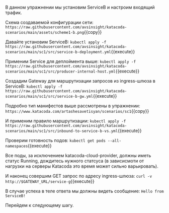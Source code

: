 В данном упражнении мы установим ServiceB и настроим входящий трафик.

Схема создаваемой конфигурации сети:
`https://raw.githubusercontent.com/avsinsight/katacoda-scenarios/main/assets/scheme1-b.png`{{copy}}

Давайте установим ServiceB:
`kubectl apply -f https://raw.githubusercontent.com/avsinsight/katacoda-scenarios/main/sc1/src/service-b-deployment.yml`{{execute}}

Применим Service для деплоймента выше:
`kubectl apply -f https://raw.githubusercontent.com/avsinsight/katacoda-scenarios/main/sc1/src/producer-internal-host.yml`{{execute}}

Создадим Gateway для маршрутизации запросов из ingress-шлюза в ServiceB:
`kubectl apply -f https://raw.githubusercontent.com/avsinsight/katacoda-scenarios/main/sc1/src/service-b-gw.yml`{{execute}}

Подробно тип манифестов выше рассмотрены в упражнении: `https://www.katacoda.com/artashesavetisyan/scenarios/sc1`{{copy}}

И применим правило маршрутизации:
`kubectl apply -f https://raw.githubusercontent.com/avsinsight/katacoda-scenarios/main/sc1/src/inbound-to-service-b-vs.yml`{{execute}}

Проверим готовность подов:
`kubectl get pods --all-namespaces`{{execute}}

Все поды, за исключением katacoda-cloud-provider, должны иметь статус Running, дождитесь нужного статсуса (в зависисмоти от нагрузки на серверы Katacoda это время может сильно варьировать).

И наконец совершим GET запрос по адресу ingress-шлюза:
`curl -v http://$GATEWAY_URL/service-g`{{execute}}

В случае успеха в теле ответа мы должны видеть сообщение: `Hello from ServiceB!`

Перейдем к следующему шагу.



